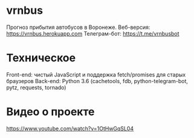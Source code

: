 # vrnbus
Прогноз прибытия автобусов в Воронеже. 
Веб-версия: https://vrnbus.herokuapp.com 
Телеграм-бот: https://t.me/vrnbusbot

# Техническое

Front-end: чистый JavaScript и поддержка fetch/promises для старых браузеров
Back-end: Python 3.6 (cachetools, fdb, python-telegram-bot, pytz, requests, tornado)

# Видео о проекте
https://www.youtube.com/watch?v=1OtHwGqSL04
